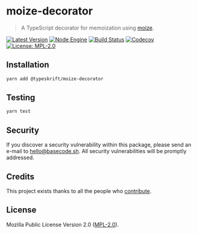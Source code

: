 # moize-decorator

> A TypeScript decorator for memoization using [moize](https://github.com/planttheidea/moize).

[![Latest Version](https://badgen.now.sh/npm/v/@typeskrift/moize-decorator)](https://www.npmjs.com/package/@typeskrift/moize-decorator)
[![Node Engine](https://badgen.now.sh/npm/node/@typeskrift/moize-decorator)](https://www.npmjs.com/package/@typeskrift/moize-decorator)
[![Build Status](https://badgen.now.sh/circleci/github/typeskrift/moize-decorator)](https://circleci.com/gh/typeskrift/moize-decorator)
[![Codecov](https://badgen.now.sh/codecov/c/github/typeskrift/moize-decorator)](https://codecov.io/gh/typeskrift/moize-decorator)
[![License: MPL-2.0](https://badgen.now.sh/badge/license/MPL-2.0/green)](https://mozilla.org/MPL/2.0/)

## Installation

```bash
yarn add @typeskrift/moize-decorator
```

## Testing

```bash
yarn test
```

## Security

If you discover a security vulnerability within this package, please send an e-mail to hello@basecode.sh. All security vulnerabilities will be promptly addressed.

## Credits

This project exists thanks to all the people who [contribute](../../contributors).

## License

Mozilla Public License Version 2.0 ([MPL-2.0](./LICENSE)).
